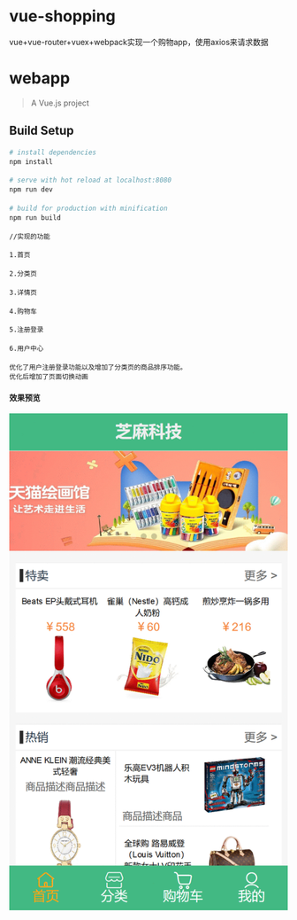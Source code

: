 # vue-shopping
vue+vue-router+vuex+webpack实现一个购物app，使用axios来请求数据
# webapp

> A Vue.js project

## Build Setup

``` bash
# install dependencies
npm install

# serve with hot reload at localhost:8080
npm run dev

# build for production with minification
npm run build

//实现的功能

1.首页

2.分类页

3.详情页

4.购物车

5.注册登录

6.用户中心

优化了用户注册登录功能以及增加了分类页的商品排序功能。
优化后增加了页面切换动画
```
#### 效果预览

![image](https://github.com/ashHS/vue-shopping/blob/master/src/assets/1558428961344.gif )
